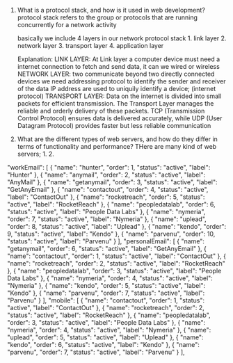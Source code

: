 1. What is a protocol stack, and how is it used in web development?
    protocol stack refers to the group or protocols that are running concurrently for a network activity

    basically we include 4 layers in our network protocol stack
        1. link layer
        2. network layer
        3. transport layer
        4. application layer

    
    Explanation: 
        LINK LAYER: At Link layer a computer device must need a internet connection to fetch and send data, it can we wired or wireless
        NETWORK LAYER: two communicate beyond two directly connected devices we need addressing protocol to identify the sender and receiver of the data
        IP address are used to uniquily identify a device; (internet protocol)
        TRANSPORT LAYER:  Data on the internet is divided into small packets for efficient transmission. The Transport Layer manages the reliable and orderly delivery of these packets. TCP (Transmission Control Protocol) ensures data is delivered accurately, while UDP (User Datagram Protocol) provides faster but less reliable communication 


2. What are the different types of web servers, and how do they differ in terms of functionality and performance?
    THere are many kind of web servers;
        1.
        2. 


         
        
        




 "workEmail": [
    {
      "name": "hunter",
      "order": 1,
      "status": "active",
      "label": "Hunter"
    },
    {
      "name": "anymail",
      "order": 2,
      "status": "active",
      "label": "AnyMail"
    },
    {
      "name": "getanymail",
      "order": 3,
      "status": "active",
      "label": "GetAnyEmail"
    },
    {
      "name": "contactout",
      "order": 4,
      "status": "active",
      "label": "ContactOut"
    },
    {
      "name": "rocketreach",
      "order": 5,
      "status": "active",
      "label": "RocketReach"
    },
    {
      "name": "peopledatalab",
      "order": 6,
      "status": "active",
      "label": "People Data Labs"
    },
    {
      "name": "nymeria",
      "order": 7,
      "status": "active",
      "label": "Nymeria"
    },
    {
      "name": "uplead",
      "order": 8,
      "status": "active",
      "label": "Uplead"
    },
    {
      "name": "kendo",
      "order": 9,
      "status": "active",
      "label": "Kendo"
    },
    {
      "name": "parvenu",
      "order": 10,
      "status": "active",
      "label": "Parvenu"
    }
  ],
  "personalEmail": [
    {
      "name": "getanymail",
      "order": 6,
      "status": "active",
      "label": "GetAnyEmail"
    },
    {
      "name": "contactout",
      "order": 1,
      "status": "active",
      "label": "ContactOut"
    },
    {
      "name": "rocketreach",
      "order": 2,
      "status": "active",
      "label": "RocketReach"
    },
    {
      "name": "peopledatalab",
      "order": 3,
      "status": "active",
      "label": "People Data Labs"
    },
    {
      "name": "nymeria",
      "order": 4,
      "status": "active",
      "label": "Nymeria"
    },
    {
      "name": "kendo",
      "order": 5,
      "status": "active",
      "label": "Kendo"
    },
    {
      "name": "parvenu",
      "order": 7,
      "status": "active",
      "label": "Parvenu"
    }
  ],
  "mobile": [
    {
      "name": "contactout",
      "order": 1,
      "status": "active",
      "label": "ContactOut"
    },
    {
      "name": "rocketreach",
      "order": 2,
      "status": "active",
      "label": "RocketReach"
    },
    {
      "name": "peopledatalab",
      "order": 3,
      "status": "active",
      "label": "People Data Labs"
    },
    {
      "name": "nymeria",
      "order": 4,
      "status": "active",
      "label": "Nymeria"
    },
    {
      "name": "uplead",
      "order": 5,
      "status": "active",
      "label": "Uplead"
    },
    {
      "name": "kendo",
      "order": 6,
      "status": "active",
      "label": "Kendo"
    },
    {
      "name": "parvenu",
      "order": 7,
      "status": "active",
      "label": "Parvenu"
    }
  ],